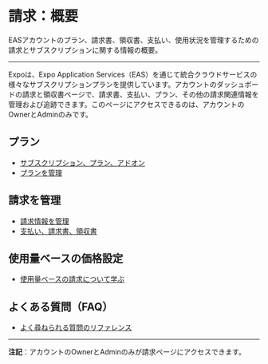 # 請求：概要

EASアカウントのプラン、請求書、領収書、支払い、使用状況を管理するための請求とサブスクリプションに関する情報の概要。

---

Expoは、Expo Application Services（EAS）を通じて統合クラウドサービスの様々なサブスクリプションプランを提供しています。アカウントのダッシュボードの請求と領収書ページで、請求書、支払い、プラン、その他の請求関連情報を管理および追跡できます。このページにアクセスできるのは、アカウントのOwnerとAdminのみです。

## プラン

- [サブスクリプション、プラン、アドオン](/billing/plans)
- [プランを管理](/billing/manage#manage-plans)

## 請求を管理

- [請求情報を管理](/billing/manage#manage-billing-information)
- [支払い、請求書、領収書](/billing/invoices-and-receipts)

## 使用量ベースの価格設定

- [使用量ベースの請求について学ぶ](/billing/usage-based-pricing)

## よくある質問（FAQ）

- [よく尋ねられる質問のリファレンス](/billing/faq)

---

**注記**：アカウントのOwnerとAdminのみが請求ページにアクセスできます。
